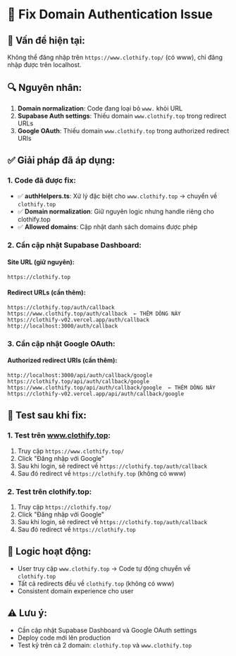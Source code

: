 # 🔐 Fix Domain Authentication Issue

## 🚨 Vấn đề hiện tại:
Không thể đăng nhập trên `https://www.clothify.top/` (có www), chỉ đăng nhập được trên localhost.

## 🔍 Nguyên nhân:
1. **Domain normalization**: Code đang loại bỏ `www.` khỏi URL
2. **Supabase Auth settings**: Thiếu domain `www.clothify.top` trong redirect URLs
3. **Google OAuth**: Thiếu domain `www.clothify.top` trong authorized redirect URIs

## ✅ Giải pháp đã áp dụng:

### 1. Code đã được fix:
- ✅ **authHelpers.ts**: Xử lý đặc biệt cho `www.clothify.top` → chuyển về `clothify.top`
- ✅ **Domain normalization**: Giữ nguyên logic nhưng handle riêng cho clothify.top
- ✅ **Allowed domains**: Cập nhật danh sách domains được phép

### 2. Cần cập nhật Supabase Dashboard:

#### **Site URL (giữ nguyên):**
```
https://clothify.top
```

#### **Redirect URLs (cần thêm):**
```
https://clothify.top/auth/callback
https://www.clothify.top/auth/callback  ← THÊM DÒNG NÀY
https://clothify-v02.vercel.app/auth/callback
http://localhost:3000/auth/callback
```

### 3. Cần cập nhật Google OAuth:

#### **Authorized redirect URIs (cần thêm):**
```
http://localhost:3000/api/auth/callback/google
https://clothify.top/api/auth/callback/google
https://www.clothify.top/api/auth/callback/google  ← THÊM DÒNG NÀY
https://clothify-v02.vercel.app/api/auth/callback/google
```

## 🧪 Test sau khi fix:

### 1. Test trên www.clothify.top:
1. Truy cập `https://www.clothify.top/`
2. Click "Đăng nhập với Google"
3. Sau khi login, sẽ redirect về `https://clothify.top/auth/callback`
4. Sau đó redirect về `https://clothify.top` (không có www)

### 2. Test trên clothify.top:
1. Truy cập `https://clothify.top/`
2. Click "Đăng nhập với Google"
3. Sau khi login, sẽ redirect về `https://clothify.top/auth/callback`
4. Sau đó redirect về `https://clothify.top`

## 📝 Logic hoạt động:
- User truy cập `www.clothify.top` → Code tự động chuyển về `clothify.top`
- Tất cả redirects đều về `clothify.top` (không có www)
- Consistent domain experience cho user

## ⚠️ Lưu ý:
- Cần cập nhật Supabase Dashboard và Google OAuth settings
- Deploy code mới lên production
- Test kỹ trên cả 2 domain: `clothify.top` và `www.clothify.top`
